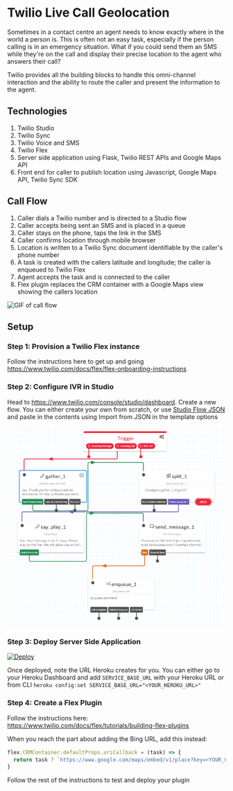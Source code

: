 # Twilio Live Call Geolocation

Sometimes in a contact centre an agent needs to know exactly where in the world a person is. This is often not an easy task, especially if the person calling is in an emergency situation. What if you could send them an SMS while they're on the call and display their precise location to the agent who answers their call?

Twilio provides all the building blocks to handle this omni-channel interaction and the ability to route the caller and present the information to the agent.

## Technologies
1. Twilio Studio
2. Twilio Sync
3. Twilio Voice and SMS
4. Twilio Flex
5. Server side application using Flask, Twilio REST APIs and Google Maps API
6. Front end for caller to publish location using Javascript, Google Maps API, Twilio Sync SDK

## Call Flow
1. Caller dials a Twilio number and is directed to a Studio flow
2. Caller accepts being sent an SMS and is placed in a queue
3. Caller stays on the phone, taps the link in the SMS
4. Caller confirms location through mobile browser
5. Location is written to a Twilio Sync document identifiable by the caller's phone number
6. A task is created with the callers latitude and longitude; the caller is enqueued to Twilio Flex
7. Agent accepts the task and is connected to the caller
8. Flex plugin replaces the CRM container with a Google Maps view showing the callers location

![GIF of call flow](GeoLocatorGIF.gif)

## Setup
### Step 1: Provision a Twilio Flex instance
Follow the instructions here to get up and going https://www.twilio.com/docs/flex/flex-onboarding-instructions

### Step 2: Configure IVR in Studio
Head to https://www.twilio.com/console/studio/dashboard. Create a new flow. You can either create your own from scratch, or use [Studio Flow JSON](studioFlow.json) and paste in the contents using Import from JSON in the template options

![Studio Flow](studio.png)

### Step 3: Deploy Server Side Application
[![Deploy](https://www.herokucdn.com/deploy/button.svg)](https://heroku.com/deploy)

Once deployed, note the URL Heroku creates for you. You can either go to your Heroku Dashboard and add ```SERVICE_BASE_URL``` with your Heroku URL or from CLI ```heroku config:set SERVICE_BASE_URL="<YOUR_HEROKU_URL>"```

### Step 4: Create a Flex Plugin
Follow the instructions here: https://www.twilio.com/docs/flex/tutorials/building-flex-plugins

When you reach the part about adding the Bing URL, add this instead:

```javascript
flex.CRMContainer.defaultProps.uriCallback = (task) => {
  return task ? `https://www.google.com/maps/embed/v1/place?key=<YOUR_GOOGLE_API_KEY>&q=${task.attributes.lat},${task.attributes.lng}&zoom=17` : "https://bing.com/";
}
```

Follow the rest of the instructions to test and deploy your plugin


